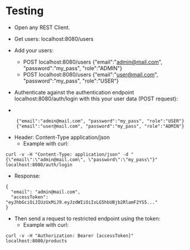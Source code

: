 # Testing

- Open any REST Client.

- Get users: localhost:8080/users
- Add your users: 
	+ POST localhost:8080/users {"email":"admin@mail.com", "password":"my_pass", "role":"ADMIN"}
	+ POST localhost:8080/users {"email":"user@mail.com", "password":"my_pass", "role":"USER"}


- Authenticate against the authentication endpoint localhost:8080/auth/login with this your user data (POST request):
- 
```
	{"email":"admin@mail.com", "password":"my_pass", "role":"USER"}
	{"email":"user@mail.com", "password":"my_pass", "role":"ADMIN"}
```

- Header: Content-Type application/json
	+ Example with curl:

```
curl -v -H "Content-Type: application/json" -d "{\"email\":\"admin@mail.com\", \"password\":\"my_pass\"}" localhost:8080/auth/login
```

- Response:

```
{
  "email": "admin@mail.com",
  "accessToken": "eyJhbGciOiJIUzUxMiJ9.eyJzdWIiOiIxLG5hbUBjb2RlamF2YS5..."
}
```


- Then send a request to restricted endpoint using the token:
	+ Example with curl:

```
curl -v -H "Authorization: Bearer [accessToken]" localhost:8080/products
```

